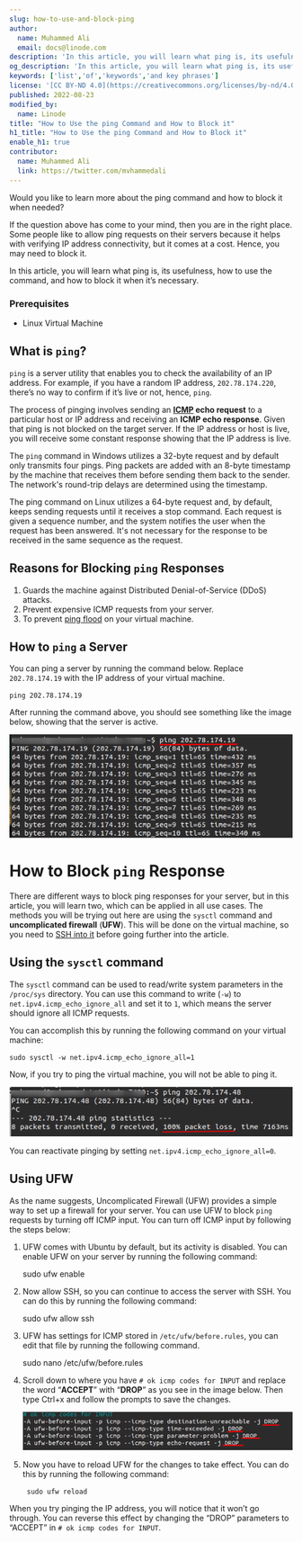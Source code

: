 ```yaml
---
slug: how-to-use-and-block-ping
author:
  name: Muhammed Ali
  email: docs@linode.com
description: 'In this article, you will learn what ping is, its usefulness, how to use the command, and how to block it when it’s necessary.'
og_description: 'In this article, you will learn what ping is, its usefulness, how to use the command, and how to block it when it’s necessary.'
keywords: ['list','of','keywords','and key phrases']
license: '[CC BY-ND 4.0](https://creativecommons.org/licenses/by-nd/4.0)'
published: 2022-08-23
modified_by:
  name: Linode
title: "How to Use the ping Command and How to Block it"
h1_title: "How to Use the ping Command and How to Block it"
enable_h1: true
contributor:
  name: Muhammed Ali
  link: https://twitter.com/mvhammedali
---
```

Would you like to learn more about the ping command and how to block it when needed?

If the question above has come to your mind, then you are in the right place. Some people like to allow ping requests on their servers because it helps with verifying IP address connectivity, but it comes at a cost. Hence, you may need to block it.

In this article, you will learn what ping is, its usefulness, how to use the command, and how to block it when it’s necessary.

### Prerequisites

- Linux Virtual Machine

## What is `ping`?

`ping` is a server utility that enables you to check the availability of an IP address. For example, if you have a random IP address, `202.78.174.220`, there’s no way to confirm if it’s live or not, hence, `ping`.

The process of pinging involves sending an **[ICMP](https://en.wikipedia.org/wiki/Internet_Control_Message_Protocol) echo request** to a particular host or IP address and receiving an **ICMP echo response**. Given that ping is not blocked on the target server. If the IP address or host is live, you will receive some constant response showing that the IP address is live.

The `ping` command in Windows utilizes a 32-byte request and by default only transmits four pings. Ping packets are added with an 8-byte timestamp by the machine that receives them before sending them back to the sender. The network's round-trip delays are determined using the timestamp.

The ping command on Linux utilizes a 64-byte request and, by default, keeps sending requests until it receives a stop command. Each request is given a sequence number, and the system notifies the user when the request has been answered. It's not necessary for the response to be received in the same sequence as the request.

## Reasons for Blocking `ping` Responses

1. Guards the machine against Distributed Denial-of-Service (DDoS) attacks.
2. Prevent expensive ICMP requests from your server.
3. To prevent [ping flood](https://en.wikipedia.org/wiki/Ping_flood) on your virtual machine.

## How to `ping` a Server

You can ping a server by running the command below. Replace `202.78.174.19` with the IP address of your virtual machine.

    ping 202.78.174.19


After running the command above, you should see something like the image below, showing that the server is active.

![ping.png](ping.png)

# How to Block `ping` Response

There are different ways to block ping responses for your server, but in this article, you will learn two, which can be applied in all use cases. The methods you will be trying out here are using the `sysctl` command and **uncomplicated firewall** (**UFW**). This will be done on the virtual machine, so you need to [SSH into it](https://gcorelabs.com/support/articles/360012635517/) before going further into the article.

## Using the `sysctl` command

The `sysctl` command can be used to read/write system parameters in the `/proc/sys` directory. You can use this command to write (`-w`) to `net.ipv4.icmp_echo_ignore_all` and set it to `1`, which means the server should ignore all ICMP requests.

You can accomplish this by running the following command on your virtual machine:

    sudo sysctl -w net.ipv4.icmp_echo_ignore_all=1

Now, if you try to ping the virtual machine, you will not be able to ping it.

![packet-loss.png](packet-loss.png)

You can reactivate pinging by setting `net.ipv4.icmp_echo_ignore_all=0`.

## Using UFW

As the name suggests, Uncomplicated Firewall (UFW) provides a simple way to set up a firewall for your server. You can use UFW to block `ping` requests by turning off ICMP input. You can turn off ICMP input by following the steps below:

1. UFW comes with Ubuntu by default, but its activity is disabled. You can enable UFW on your server by running the following command:

    sudo ufw enable


1. Now allow SSH, so you can continue to access the server with SSH. You can do this by running the following command:

    sudo ufw allow ssh

1. UFW has settings for ICMP stored in `/etc/ufw/before.rules`, you can edit that file by running the following command.

    sudo nano /etc/ufw/before.rules


1. Scroll down to where you have `# ok icmp codes for INPUT` and replace the word “**ACCEPT**” with “**DROP**” as you see in the image below. Then type Ctrl+x and follow the prompts to save the changes.

   ![icmp.png](icmp.png)
1. Now you have to reload UFW for the changes to take effect. You can do this by running the following command:

        sudo ufw reload

  When you try pinging the IP address, you will notice that it won’t go through. You can reverse this effect by changing the “DROP” parameters to “ACCEPT” in `# ok icmp codes for INPUT`.